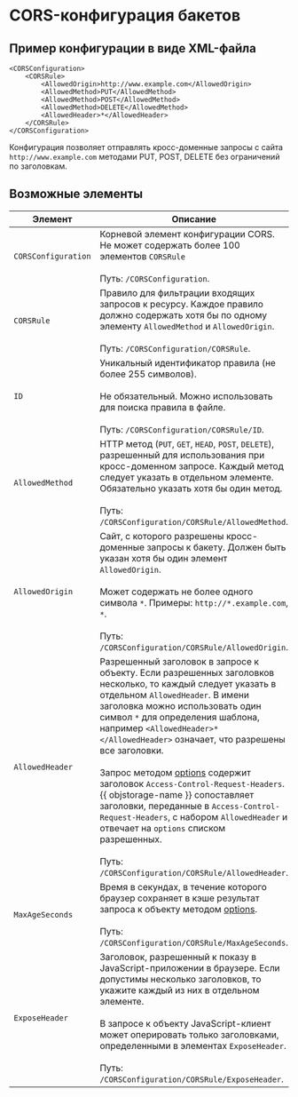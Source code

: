 # CORS-конфигурация бакетов

## Пример конфигурации в виде XML-файла

```
<CORSConfiguration>
    <CORSRule>
        <AllowedOrigin>http://www.example.com</AllowedOrigin>
        <AllowedMethod>PUT</AllowedMethod>
        <AllowedMethod>POST</AllowedMethod>
        <AllowedMethod>DELETE</AllowedMethod>
        <AllowedHeader>*</AllowedHeader>
    </CORSRule>
</CORSConfiguration>
```

Конфигурация позволяет отправлять кросс-доменные запросы с сайта `http://www.example.com` методами PUT, POST, DELETE без ограничений по заголовкам.

## Возможные элементы

Элемент | Описание
----- | -----
`CORSConfiguration` | Корневой элемент конфигурации CORS. Не может содержать более 100 элементов `CORSRule`<br/><br/>Путь: `/CORSConfiguration`.
`CORSRule` | Правило для фильтрации входящих запросов к ресурсу. Каждое правило должно содержать хотя бы по одному элементу `AllowedMethod` и `AllowedOrigin`.<br/><br/>Путь: `/CORSConfiguration/CORSRule`.
`ID` | Уникальный идентификатор правила (не более 255 символов).<br/><br/>Не обязательный. Можно использовать для поиска правила в файле.<br/><br/>Путь: `/CORSConfiguration/CORSRule/ID`.
`AllowedMethod` | HTTP метод (`PUT`, `GET`, `HEAD`, `POST`, `DELETE`), разрешенный для использования при кросс-доменном запросе. Каждый метод следует указать в отдельном элементе. Обязательно указать хотя бы один метод.<br/><br/>Путь: `/CORSConfiguration/CORSRule/AllowedMethod`.
`AllowedOrigin` | Сайт, с которого разрешены кросс-доменные запросы к бакету. Должен быть указан хотя бы один элемент `AllowedOrigin`.<br/><br/>Может содержать не более одного символа `*`. Примеры: `http://*.example.com`, `*`.<br/><br/>Путь: `/CORSConfiguration/CORSRule/AllowedOrigin`.
`AllowedHeader` | Разрешенный заголовок в запросе к объекту. Если разрешенных заголовков несколько, то каждый следует указать в отдельном `AllowedHeader`. В имени заголовка можно использовать один символ `*` для определения шаблона, например `<AllowedHeader>*</AllowedHeader>` означает, что разрешены все заголовки.<br/><br/>Запрос методом [options](../s3/api-ref/object/options.md) содержит заголовок `Access-Control-Request-Headers`. {{ objstorage-name }} сопоставляет заголовки, переданные в `Access-Control-Request-Headers`, с набором `AllowedHeader` и отвечает на `options` списком разрешенных.<br/><br/>Путь: `/CORSConfiguration/CORSRule/AllowedHeader`.
`MaxAgeSeconds` | Время в секундах, в течение которого браузер сохраняет в кэше результат запроса к объекту методом [options](../s3/api-ref/object/options.md).<br/><br/>Путь: `/CORSConfiguration/CORSRule/MaxAgeSeconds`.
`ExposeHeader` | Заголовок, разрешенный к показу в JavaScript-приложении в браузере. Если допустимы несколько заголовков, то укажите каждый из них в отдельном элементе.<br/><br/>В запросе к объекту JavaScript-клиент может оперировать только заголовками, определенными в элементах `ExposeHeader`.<br/><br/>Путь: `/CORSConfiguration/CORSRule/ExposeHeader`.
